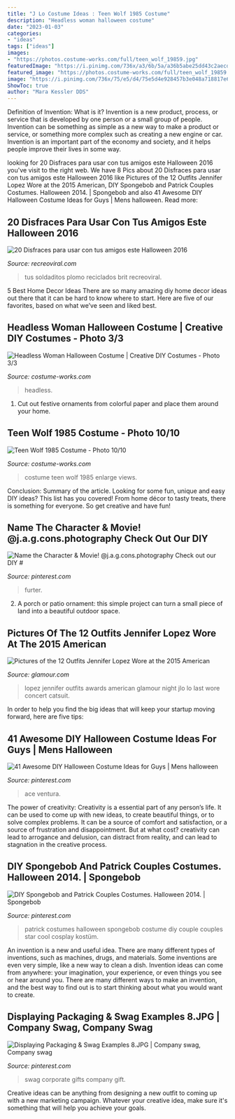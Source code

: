 ```yaml
---
title: "J Lo Costume Ideas : Teen Wolf 1985 Costume"
description: "Headless woman halloween costume"
date: "2023-01-03"
categories:
- "ideas"
tags: ["ideas"]
images:
- "https://photos.costume-works.com/full/teen_wolf_19859.jpg"
featuredImage: "https://i.pinimg.com/736x/a3/6b/5a/a36b5abe25dd43c2aecdf9925ae9c955--corporate-gifts-swag.jpg"
featured_image: "https://photos.costume-works.com/full/teen_wolf_19859.jpg"
image: "https://i.pinimg.com/736x/75/e5/d4/75e5d4e928457b3e048a718817e6a7f5.jpg"
ShowToc: true
author: "Mara Kessler DDS"
---
```



Definition of Invention: What is it?
Invention is a new product, process, or service that is developed by one person or a small group of people. Invention can be something as simple as a new way to make a product or service, or something more complex such as creating a new engine or car. Invention is an important part of the economy and society, and it helps people improve their lives in some way.

	

		
looking for 20 Disfraces para usar con tus amigos este Halloween 2016 you've visit to the right web. We have 8 Pics about 20 Disfraces para usar con tus amigos este Halloween 2016 like Pictures of the 12 Outfits Jennifer Lopez Wore at the 2015 American, DIY Spongebob and Patrick Couples Costumes. Halloween 2014. | Spongebob and also 41 Awesome DIY Halloween Costume Ideas for Guys | Mens halloween. Read more:
		
    
## 20 Disfraces Para Usar Con Tus Amigos Este Halloween 2016

<img loading=lazy src="https://www.recreoviral.com/wp-content/uploads/2016/10/DISFRACES-HALLOWEEN-AMIGOS-2016-17.jpg" onerror="this.onerror=null;this.src='https://tse4.mm.bing.net/th?id=OIP.i3xKss4uZ_GcDKDjt6al7AHaE7&amp;pid=15.1';" alt="20 Disfraces para usar con tus amigos este Halloween 2016">

_Source: recreoviral.com_

>tus soldaditos plomo reciclados brit recreoviral. 

	

5 Best Home Decor Ideas
There are so many amazing diy home decor ideas out there that it can be hard to know where to start. Here are five of our favorites, based on what we’ve seen and liked best.

    
## Headless Woman Halloween Costume | Creative DIY Costumes - Photo 3/3

<img loading=lazy src="https://photos.costume-works.com/full/headless_woman2.jpg" onerror="this.onerror=null;this.src='https://tse2.mm.bing.net/th?id=OIP.PWuytdC422jvWSc825NYdAHaKS&amp;pid=15.1';" alt="Headless Woman Halloween Costume | Creative DIY Costumes - Photo 3/3">

_Source: costume-works.com_

>headless. 

	

1. Cut out festive ornaments from colorful paper and place them around your home.

    
## Teen Wolf 1985 Costume - Photo 10/10

<img loading=lazy src="https://photos.costume-works.com/full/teen_wolf_19859.jpg" onerror="this.onerror=null;this.src='https://tse4.mm.bing.net/th?id=OIP.4cRaHS1oJIThNm5Z2J538gHaJ3&amp;pid=15.1';" alt="Teen Wolf 1985 Costume - Photo 10/10">

_Source: costume-works.com_

>costume teen wolf 1985 enlarge views. 

	

Conclusion: Summary of the article.
Looking for some fun, unique and easy DIY ideas? This list has you covered! From home décor to tasty treats, there is something for everyone. So get creative and have fun!

    
## Name The Character &amp; Movie! @j.a.g.cons.photography Check Out Our DIY #

<img loading=lazy src="https://i.pinimg.com/736x/75/e5/d4/75e5d4e928457b3e048a718817e6a7f5.jpg" onerror="this.onerror=null;this.src='https://tse2.mm.bing.net/th?id=OIP.imxadJNJTHXV980tAyBUPAHaJQ&amp;pid=15.1';" alt="Name the Character &amp; Movie! @j.a.g.cons.photography Check out our DIY #">

_Source: pinterest.com_

>furter. 

	

2. A porch or patio ornament: this simple project can turn a small piece of land into a beautiful outdoor space. 

    
## Pictures Of The 12 Outfits Jennifer Lopez Wore At The 2015 American

<img loading=lazy src="http://media.glamour.com/photos/5696643393ef4b095210c437/master/pass/fashion-2015-11-2015-american-music-awards-jlo-1-main.jpg" onerror="this.onerror=null;this.src='https://tse1.mm.bing.net/th?id=OIP.NqpLj9x1Pt_QgLTcP9cvUAHaLG&amp;pid=15.1';" alt="Pictures of the 12 Outfits Jennifer Lopez Wore at the 2015 American">

_Source: glamour.com_

>lopez jennifer outfits awards american glamour night jlo lo last wore concert catsuit. 

	

In order to help you find the big ideas that will keep your startup moving forward, here are five tips: 

    
## 41 Awesome DIY Halloween Costume Ideas For Guys | Mens Halloween

<img loading=lazy src="https://i.pinimg.com/originals/5a/4e/74/5a4e74d09a669db25556b95283efb2cc.jpg" onerror="this.onerror=null;this.src='https://tse1.mm.bing.net/th?id=OIP.EiIKxDxAmTNrgkQ94qKDPAHaLG&amp;pid=15.1';" alt="41 Awesome DIY Halloween Costume Ideas for Guys | Mens halloween">

_Source: pinterest.com_

>ace ventura. 

	

The power of creativity:
Creativity is a essential part of any person’s life. It can be used to come up with new ideas, to create beautiful things, or to solve complex problems. It can be a source of comfort and satisfaction, or a source of frustration and disappointment. But at what cost? creativity can lead to arrogance and delusion, can distract from reality, and can lead to stagnation in the creative process.

    
## DIY Spongebob And Patrick Couples Costumes. Halloween 2014. | Spongebob

<img loading=lazy src="https://i.pinimg.com/736x/93/01/8d/93018dfd91745fe95b880daaeb376c02--couple-halloween-halloween-.jpg" onerror="this.onerror=null;this.src='https://tse2.mm.bing.net/th?id=OIP.zJso757x1dAjaAaJJyXk9wHaJ3&amp;pid=15.1';" alt="DIY Spongebob and Patrick Couples Costumes. Halloween 2014. | Spongebob">

_Source: pinterest.com_

>patrick costumes halloween spongebob costume diy couple couples star cool cosplay kostüm. 

	

An invention is a new and useful idea. There are many different types of inventions, such as machines, drugs, and materials. Some inventions are even very simple, like a new way to clean a dish. Invention ideas can come from anywhere: your imagination, your experience, or even things you see or hear around you. There are many different ways to make an invention, and the best way to find out is to start thinking about what you would want to create.

    
## Displaying Packaging &amp; Swag Examples 8.JPG | Company Swag, Company Swag

<img loading=lazy src="https://i.pinimg.com/736x/a3/6b/5a/a36b5abe25dd43c2aecdf9925ae9c955--corporate-gifts-swag.jpg" onerror="this.onerror=null;this.src='https://tse1.mm.bing.net/th?id=OIP.fpJw4v4T_lse6hAjYm9O-AHaJ3&amp;pid=15.1';" alt="Displaying Packaging &amp; Swag Examples 8.JPG | Company swag, Company swag">

_Source: pinterest.com_

>swag corporate gifts company gift. 

	

Creative ideas can be anything from designing a new outfit to coming up with a new marketing campaign. Whatever your creative idea, make sure it's something that will help you achieve your goals.


